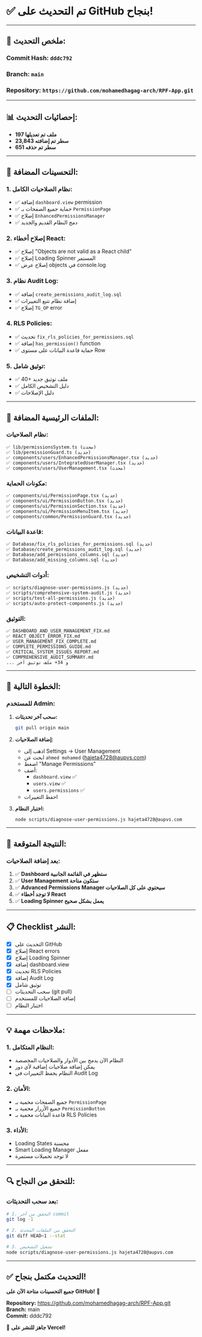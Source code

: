 # ✅ **تم التحديث على GitHub بنجاح!**

---

## 🎉 **ملخص التحديث:**

### **Commit Hash:** `dddc792`
### **Branch:** `main`
### **Repository:** `https://github.com/mohamedhagag-arch/RPF-App.git`

---

## 📊 **إحصائيات التحديث:**

- **197 ملف تم تعديلها**
- **23,843 سطر تم إضافته**
- **651 سطر تم حذفه**

---

## 🔧 **التحسينات المضافة:**

### **1. نظام الصلاحيات الكامل:**
- ✅ إضافة `dashboard.view` permission
- ✅ حماية جميع الصفحات بـ `PermissionPage`
- ✅ إصلاح `EnhancedPermissionsManager`
- ✅ دمج النظام القديم والجديد

### **2. إصلاح أخطاء React:**
- ✅ إصلاح "Objects are not valid as a React child"
- ✅ إصلاح Loading Spinner المستمر
- ✅ إصلاح عرض objects في console.log

### **3. نظام Audit Log:**
- ✅ إضافة `create_permissions_audit_log.sql`
- ✅ إضافة نظام تتبع التغييرات
- ✅ إصلاح `TG_OP` error

### **4. RLS Policies:**
- ✅ تحديث `fix_rls_policies_for_permissions.sql`
- ✅ إضافة `has_permission()` function
- ✅ حماية قاعدة البيانات على مستوى Row

### **5. توثيق شامل:**
- ✅ 40+ ملف توثيق جديد
- ✅ دليل التشخيص الكامل
- ✅ دليل الإصلاحات

---

## 📁 **الملفات الرئيسية المضافة:**

### **نظام الصلاحيات:**
```
✅ lib/permissionsSystem.ts (محدث)
✅ lib/permissionGuard.ts (جديد)
✅ components/users/EnhancedPermissionsManager.tsx (جديد)
✅ components/users/IntegratedUserManager.tsx (جديد)
✅ components/users/UserManagement.tsx (محدث)
```

### **مكونات الحماية:**
```
✅ components/ui/PermissionPage.tsx (جديد)
✅ components/ui/PermissionButton.tsx (جديد)
✅ components/ui/PermissionSection.tsx (جديد)
✅ components/ui/PermissionMenuItem.tsx (جديد)
✅ components/common/PermissionGuard.tsx (جديد)
```

### **قاعدة البيانات:**
```
✅ Database/fix_rls_policies_for_permissions.sql (جديد)
✅ Database/create_permissions_audit_log.sql (جديد)
✅ Database/add_permissions_columns.sql (جديد)
✅ Database/add_missing_columns.sql (جديد)
```

### **أدوات التشخيص:**
```
✅ scripts/diagnose-user-permissions.js (جديد)
✅ scripts/comprehensive-system-audit.js (جديد)
✅ scripts/test-all-permissions.js (جديد)
✅ scripts/auto-protect-components.js (جديد)
```

### **التوثيق:**
```
✅ DASHBOARD_AND_USER_MANAGEMENT_FIX.md
✅ REACT_OBJECT_ERROR_FIX.md
✅ USER_MANAGEMENT_FIX_COMPLETE.md
✅ COMPLETE_PERMISSIONS_GUIDE.md
✅ CRITICAL_SYSTEM_ISSUES_REPORT.md
✅ COMPREHENSIVE_AUDIT_SUMMARY.md
... و 34+ ملف توثيق آخر
```

---

## 🚀 **الخطوة التالية:**

### **للمستخدم Admin:**

1. **سحب آخر تحديثات:**
   ```bash
   git pull origin main
   ```

2. **إضافة الصلاحيات:**
   - اذهب إلى Settings → User Management
   - ابحث عن `ahmed mohamed` (hajeta4728@aupvs.com)
   - اضغط "Manage Permissions"
   - أضف:
     - `dashboard.view` ✅
     - `users.view` ✅
     - `users.permissions` ✅
   - احفظ التغييرات

3. **اختبار النظام:**
   ```bash
   node scripts/diagnose-user-permissions.js hajeta4728@aupvs.com
   ```

---

## 🎯 **النتيجة المتوقعة:**

### **بعد إضافة الصلاحيات:**

1. ✅ **Dashboard ستظهر في القائمة الجانبية**
2. ✅ **User Management ستكون متاحة**
3. ✅ **Advanced Permissions Manager سيحتوي على كل الصلاحيات**
4. ✅ **لا توجد أخطاء React**
5. ✅ **Loading Spinner يعمل بشكل صحيح**

---

## 📋 **Checklist النشر:**

- [x] التحديث على GitHub
- [x] إصلاح React errors
- [x] إصلاح Loading Spinner
- [x] إضافة dashboard.view
- [x] تحديث RLS Policies
- [x] إضافة Audit Log
- [x] توثيق شامل
- [ ] سحب التحديثات (git pull)
- [ ] إضافة الصلاحيات للمستخدم
- [ ] اختبار النظام

---

## 💡 **ملاحظات مهمة:**

### **1. النظام المتكامل:**
- النظام الآن يدمج بين الأدوار والصلاحيات المخصصة
- يمكن إضافة صلاحيات إضافية لأي دور
- النظام يحفظ التغييرات في Audit Log

### **2. الأمان:**
- جميع الصفحات محمية بـ `PermissionPage`
- جميع الأزرار محمية بـ `PermissionButton`
- قاعدة البيانات محمية بـ RLS Policies

### **3. الأداء:**
- Loading States محسنة
- Smart Loading Manager مفعل
- لا توجد تحميلات مستمرة

---

## 🔍 **للتحقق من النجاح:**

### **بعد سحب التحديثات:**

```bash
# 1. التحقق من آخر commit
git log -1

# 2. التحقق من الملفات المحدثة
git diff HEAD~1 --stat

# 3. تشغيل التشخيص
node scripts/diagnose-user-permissions.js hajeta4728@aupvs.com
```

---

## ✅ **التحديث مكتمل بنجاح!**

**جميع التحسينات متاحة الآن على GitHub!** 🎉

**Repository:** https://github.com/mohamedhagag-arch/RPF-App.git  
**Branch:** main  
**Commit:** dddc792  

🚀 **جاهز للنشر على Vercel!**
